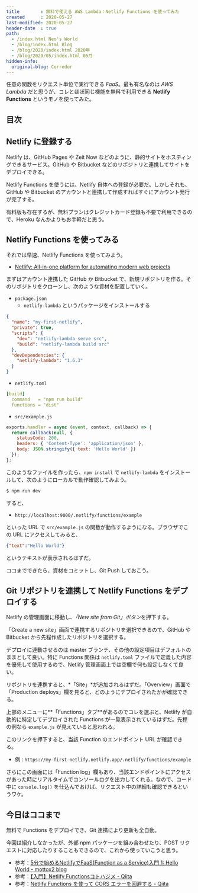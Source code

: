 ```yaml
---
title        : 無料で使える AWS Lambda：Netlify Functions を使ってみた
created      : 2020-05-27
last-modified: 2020-05-27
header-date  : true
path:
  - /index.html Neo's World
  - /blog/index.html Blog
  - /blog/2020/index.html 2020年
  - /blog/2020/05/index.html 05月
hidden-info:
  original-blog: Corredor
---
```


任意の関数をリクエスト単位で実行できる *FaaS*。最も有名なのは *AWS Lambda* だと思うが、コレとほぼ同じ機能を無料で利用できる **Netlify Functions** というモノを使ってみた。

## 目次

## Netlify に登録する

Netlify は、GitHub Pages や Zeit Now などのように、静的サイトをホスティングできるサービス。GitHub や Bitbucket などのリポジトリと連携してサイトをデプロイできる。

Netlify Functions を使うには、Netlify 自体への登録が必要だ。しかしそれも、GitHub や Bitbucket のアカウントと連携して作成すればすぐにアカウント発行が完了する。

有料版も存在するが、無料プランはクレジットカード登録も不要で利用できるので、Heroku なんかよりもお手軽だと思う。

## Netlify Functions を使ってみる

それでは早速、Netlify Functions を使ってみよう。

- [Netlify: All-in-one platform for automating modern web projects](https://www.netlify.com/)

まずはアカウント連携した GitHub か Bitbucket で、新規リポジトリを作る。そのリポジトリをクローンし、次のような資材を配置していく。

- `package.json`
  - `netlify-lambda` というパッケージをインストールする

```json
{
  "name": "my-first-netlify",
  "private": true,
  "scripts": {
    "dev": "netlify-lambda serve src",
    "build": "netlify-lambda build src"
  },
  "devDependencies": {
    "netlify-lambda": "1.6.3"
  }
}
```

- `netlify.toml`

```yaml
[build]
  command   = "npm run build"
  functions = "dist"
```

- `src/example.js`

```javascript
exports.handler = async (event, context, callback) => {
  return callback(null, {
    statusCode: 200,
    headers: { 'Content-Type': 'application/json' },
    body: JSON.stringify({ text: 'Hello World' })
  });
};
```

このようなファイルを作ったら、`npm install` で `netlify-lambda` をインストールして、次のようにローカルで動作確認してみよう。

```bash
$ npm run dev
```

すると、

- `http://localhost:9000/.netlify/functions/example`

といった URL で `src/example.js` の関数が動作するようになる。ブラウザでこの URL にアクセスしてみると、

```json
{"text":"Hello World"}
```

というテキストが表示されるはずだ。

ココまでできたら、資材をコミットし、Git Push しておこう。

## Git リポジトリを連携して Netlify Functions をデプロイする

Netlify の管理画面に移動し、*「New site from Git」ボタン*を押下する。

「Create a new site」画面で連携するリポジトリを選択できるので、GitHub や Bitbucket から先程作成したリポジトリを選択する。

デプロイに連動させるのは master ブランチ、その他の設定項目はデフォルトのままとして良い。特に Functions 関係は `netlify.toml` ファイルで定義した内容を優先して使用するので、Netlify 管理画面上では空欄で何も設定しなくて良い。

リポジトリを連携すると、*「Site」*が追加されるはずだ。「Overview」画面で「Production deploys」欄を見ると、どのようにデプロイされたかが確認できる。

上部のメニューに**「Functions」タブ**があるのでコレを選ぶと、Netlify が自動的に特定してデプロイされた Functions が一覧表示されているはずだ。先程の例なら `example.js` が見えていると思われる。

このリンクを押下すると、当該 Function のエンドポイント URL が確認できる。

- 例 : `https://my-first-netlify.netlify.app/.netlify/functions/example`

さらにこの画面には「Function log」欄もあり、当該エンドポイントにアクセスがあった時にリアルタイムでコンソールログを出力してくれる。なので、コード中に `console.log()` を仕込んでおけば、リクエスト中の詳細も確認できるというワケ。

## 今日はココまで

無料で Functions をデプロイでき、Git 連携により更新も全自動。

今回は紹介しなかったが、外部 npm パッケージを組み合わせたり、POST リクエストに対応したりすることもできるので、これから使っていこうと思う。

- 参考：[5分で始めるNetlifyでFaaS(Function as a Service)入門 1: Hello World - mottox2 blog](https://mottox2.com/posts/165)
- 参考：[【入門】Netlify Functionsコトハジメ - Qiita](https://qiita.com/Sr_Bangs/items/7867853f5e71bd4ada56)
- 参考：[Netlify Functions を使って CORS エラーを回避する - Qiita](https://qiita.com/kurosame/items/7b5fd3cbf1f688b47e88)
